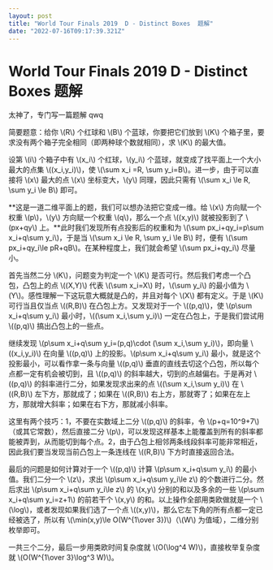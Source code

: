 ```yaml
---
layout: post
title: "World Tour Finals 2019  D - Distinct Boxes  题解"
date: "2022-07-16T09:17:39.321Z"
---
```

World Tour Finals 2019 D - Distinct Boxes 题解
============================================

太神了，专门写一篇题解 qwq

简要题意：给你 \\(R\\) 个红球和 \\(B\\) 个蓝球，你要把它们放到 \\(K\\) 个箱子里，要求没有两个箱子完全相同（即两种球个数就相同），求 \\(K\\) 的最大值。

设第 \\(i\\) 个箱子中有 \\(x\_i\\) 个红球，\\(y\_i\\) 个蓝球，就变成了找平面上一个大小最大的点集 \\((x\_i,y\_i)\\)，使 \\(\\sum x\_i =R, \\sum y\_i=B\\)。进一步，由于可以直接将 \\(x\\) 最大的点 \\(x\\) 坐标变大，\\(y\\) 同理，因此只需有 \\(\\sum x\_i \\le R, \\sum y\_i \\le B\\) 即可。

**这是一道二维平面上的题，我们可以想办法把它变成一维。给 \\(x\\) 方向赋一个权重 \\(p\\)，\\(y\\) 方向赋一个权重 \\(q\\)，那么一个点 \\((x,y)\\) 就被投影到了 \\(px+qy\\) 上。**此时我们发现所有点投影后的权重和为 \\(\\sum px\_i+qy\_i=p\\sum x\_i+q\\sum y\_i\\)，于是当 \\(\\sum x\_i \\le R, \\sum y\_i \\le B\\) 时，便有 \\(\\sum px\_i+qy\_i\\le pR+qB\\)。在某种程度上，我们就会希望 \\(\\sum px\_i+qy\_i\\) 尽量小。

首先当然二分 \\(K\\)，问题变为判定一个 \\(K\\) 是否可行。然后我们考虑一个凸包，凸包上的点 \\((X,Y)\\) 代表 \\(\\sum x\_i=X\\) 时，\\(\\sum y\_i\\) 的最小值为 \\(Y\\)。感性理解一下这玩意大概就是凸的，并且对每个 \\(X\\) 都有定义。于是 \\(K\\) 可行当且仅当点 \\((R,B)\\) 在凸包上方。又发现对于一个 \\((p,q)\\)，使 \\(p\\sum x\_i+q\\sum y\_i\\) 最小时，\\((\\sum x\_i,\\sum y\_i)\\) 一定在凸包上，于是我们尝试用 \\((p,q)\\) 搞出凸包上的一些点。

继续发现 \\(p\\sum x\_i+q\\sum y\_i=(p,q)\\cdot (\\sum x\_i,\\sum y\_i)\\)，即向量 \\((x\_i,y\_i)\\) 在向量 \\((p,q)\\) 上的投影。\\(p\\sum x\_i+q\\sum y\_i\\) 最小，就是这个投影最小，可以看作拿一条与向量 \\((p,q)\\) 垂直的直线去切这个凸包，所以每个点都一定有机会被切到，且 \\((p,q)\\) 的斜率越大，切到的点越偏右。于是再对 \\((p,q)\\) 的斜率进行二分，如果发现求出来的点 \\((\\sum x\_i,\\sum y\_i)\\) 在 \\((R,B)\\) 左下方，那就成了；如果在 \\((R,B)\\) 右上方，那就寄了；如果在左上方，那就增大斜率；如果在右下方，那就减小斜率。

这里有两个技巧：1，不要在实数域上二分 \\((p,q)\\) 的斜率，令 \\(p+q=10^9+7\\)（或其它常数），然后直接二分 \\(p\\)，可以发现这样基本上能覆盖到所有的斜率都能被弄到，从而能切到每个点。2，由于凸包上相邻两条线段斜率可能非常相近，因此我们要当发现当前凸包上一条连线在 \\((R,B)\\) 下方时直接返回合法。

最后的问题是如何计算对于一个 \\((p,q)\\) 计算 \\(p\\sum x\_i+q\\sum y\_i\\) 的最小值。我们二分一个 \\(z\\)，求出 \\(p\\sum x\_i+q\\sum y\_i\\le z\\) 的个数进行二分。然后求出 \\(p\\sum x\_i+q\\sum y\_i\\le z\\) 的 \\(x,y\\) 分别的和以及多余的一些 \\(p\\sum x\_i+q\\sum y\_i=z+1\\) 的前若干个 \\(x,y\\) 的和。以上操作全部用类欧做就是一个 \\(\\log\\)，或者发现如果我们选了一个点 \\((x,y)\\)，那么它左下角的所有点都一定已经被选了，所以有 \\(\\min(x,y)\\le O(W^{1\\over 3})\\)（\\(W\\) 为值域），二维分别枚举即可。

一共三个二分，最后一步用类欧时间复杂度就 \\(O(\\log^4 W)\\)，直接枚举复杂度就 \\(O(W^{1\\over 3}\\log^3 W)\\)。